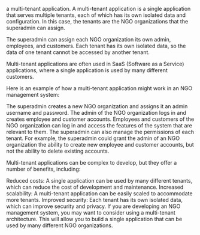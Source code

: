 a multi-tenant application. A multi-tenant application is a single application that serves multiple tenants, each of which has its own isolated data and configuration. In this case, the tenants are the NGO organizations that the superadmin can assign.

The superadmin can assign each NGO organization its own admin, employees, and customers. Each tenant has its own isolated data, so the data of one tenant cannot be accessed by another tenant.

Multi-tenant applications are often used in SaaS (Software as a Service) applications, where a single application is used by many different customers.

Here is an example of how a multi-tenant application might work in an NGO management system:

The superadmin creates a new NGO organization and assigns it an admin username and password.
The admin of the NGO organization logs in and creates employee and customer accounts.
Employees and customers of the NGO organization can log in and access the features of the system that are relevant to them.
The superadmin can also manage the permissions of each tenant. For example, the superadmin could grant the admin of an NGO organization the ability to create new employee and customer accounts, but not the ability to delete existing accounts.

Multi-tenant applications can be complex to develop, but they offer a number of benefits, including:

Reduced costs: A single application can be used by many different tenants, which can reduce the cost of development and maintenance.
Increased scalability: A multi-tenant application can be easily scaled to accommodate more tenants.
Improved security: Each tenant has its own isolated data, which can improve security and privacy.
If you are developing an NGO management system, you may want to consider using a multi-tenant architecture. This will allow you to build a single application that can be used by many different NGO organizations.
